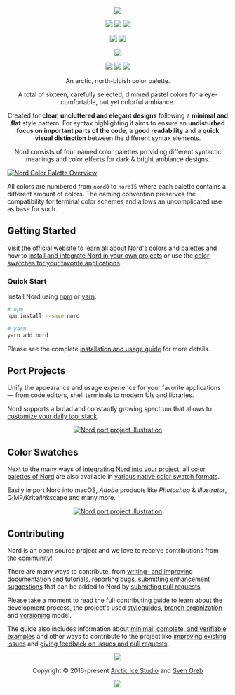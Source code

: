 <p align="center"><a href="https://www.nordtheme.com" target="_blank"><img src="https://raw.githubusercontent.com/arcticicestudio/nord-docs/main/assets/images/nord/repository-hero.svg?sanitize=true"/></a></p>

<p align="center"><a href="https://github.com/arcticicestudio/nord/releases/latest"><img src="https://img.shields.io/github/release/arcticicestudio/nord.svg?style=flat-square&label=Release&logo=github&logoColor=eceff4&colorA=4c566a&colorB=88c0d0"/></a> <a href="https://www.nordtheme.com/docs"><img src="https://img.shields.io/github/release/arcticicestudio/styleguide-markdown.svg?style=flat-square&label=Docs&colorA=4c566a&colorB=88c0d0&logo=data%3Aimage%2Fsvg%2Bxml%3Bbase64%2CPHN2ZyB4bWxucz0iaHR0cDovL3d3dy53My5vcmcvMjAwMC9zdmciIHdpZHRoPSIxNiIgaGVpZ2h0PSIxNiI%2BCiAgICA8cGF0aCBmaWxsPSIjZDhkZWU5IiBkPSJNMTMuNzQ2IDIuODEzYS42Ny42NyAwIDAgMC0uNTU5LS4xMzNMOCAzLjg0OGwtNS4xODgtMS4xOGEuNjY5LjY2OSAwIDAgMC0uNTcuMTMzLjY3Ny42NzcgMCAwIDAtLjI0Mi41MzF2OC4xMzNjLS4wMDguMzIuMjEuNTk4LjUyLjY2OGw1LjMzMiAxLjE5OWguMjk2bDUuMzMyLTEuMmEuNjY4LjY2OCAwIDAgMCAuNTItLjY2N1YzLjMzMmEuNjU5LjY1OSAwIDAgMC0uMjU0LS41MnpNMy4zMzIgNC4xNjhsNCAuODk4djYuNzY2bC00LS44OTh6bTkuMzM2IDYuNzY2bC00IC44OThWNS4wNjZsNC0uODk4em0wIDAiLz4KPC9zdmc%2BCg%3D%3D"/></a> <a href="https://github.com/arcticicestudio/nord/blob/develop/CHANGELOG.md"><img src="https://img.shields.io/github/release/arcticicestudio/nord.svg?style=flat-square&label=Changelog&logo=github&logoColor=eceff4&colorA=4c566a&colorB=88c0d0"/></a></p>

<p align="center"><a href="https://www.npmjs.com/package/nord" target="_blank"><img src="https://img.shields.io/npm/v/nord.svg?style=flat-square&colorA=4c566a&colorB=88c0d0&logo=data:image/svg+xml;base64,PHN2ZyB4bWxucz0iaHR0cDovL3d3dy53My5vcmcvMjAwMC9zdmciIHdpZHRoPSIxNiIgaGVpZ2h0PSIxNiI+PHBhdGggZmlsbD0iI2Q4ZGVlOSIgZD0iTTEyIDE0SDRhMiAyIDAgMCAxLTItMlY0YTIgMiAwIDAgMSAyLTJoOGEyIDIgMCAwIDEgMiAydjhhMiAyIDAgMCAxLTIgMnpNNCAzLjMzMkEuNjcuNjcgMCAwIDAgMy4zMzIgNHY4YzAgLjM2Ny4zLjY2OC42NjguNjY4aDhhLjY3LjY3IDAgMCAwIC42NjgtLjY2OFY0QS42Ny42NyAwIDAgMCAxMiAzLjMzMnptMCAwIi8+PHBhdGggZmlsbD0iI2Q4ZGVlOSIgZD0iTTggNmgyLjY2OHY2LjY2OEg4em0wIDAiLz48L3N2Zz4K"/></a> <a href="https://www.npmjs.com/package/nord" target="_blank"><img src="https://img.shields.io/npm/dt/nord.svg?style=flat-square&colorA=4c566a&colorB=88c0d0&logo=data:image/svg+xml;base64,PHN2ZyB4bWxucz0iaHR0cDovL3d3dy53My5vcmcvMjAwMC9zdmciIHdpZHRoPSIxNiIgaGVpZ2h0PSIxNiI+PHBhdGggZmlsbD0iI2Q4ZGVlOSIgZD0iTTEyIDE0SDRhMiAyIDAgMCAxLTItMlY0YTIgMiAwIDAgMSAyLTJoOGEyIDIgMCAwIDEgMiAydjhhMiAyIDAgMCAxLTIgMnpNNCAzLjMzMkEuNjcuNjcgMCAwIDAgMy4zMzIgNHY4YzAgLjM2Ny4zLjY2OC42NjguNjY4aDhhLjY3LjY3IDAgMCAwIC42NjgtLjY2OFY0QS42Ny42NyAwIDAgMCAxMiAzLjMzMnptMCAwIi8+PHBhdGggZmlsbD0iI2Q4ZGVlOSIgZD0iTTggNmgyLjY2OHY2LjY2OEg4em0wIDAiLz48L3N2Zz4K"/></a></p>

<p align="center"><a href="https://circleci.com/gh/arcticicestudio/nord" target="_blank"><img src="https://img.shields.io/circleci/project/github/arcticicestudio/nord/develop.svg?style=flat-square&label=Build&logo=circleci&logoColor=eceff4&colorA=4c566a"/></a></p>

<p align="center"><a href="https://github.com/arcticicestudio/styleguide-javascript/releases/latest" target="_blank"><img src="https://img.shields.io/github/release/arcticicestudio/styleguide-javascript.svg?style=flat-square&label=JavaScript%20Style%20Guide&logoColor=eceff4&colorA=4c566a&colorB=88c0d0&logo=javascript"/></a> <a href="https://github.com/arcticicestudio/styleguide-markdown/releases/latest" target="_blank"><img src="https://img.shields.io/github/release/arcticicestudio/styleguide-markdown.svg?style=flat-square&label=Markdown%20Style%20Guide&colorA=4c566a&colorB=88c0d0&logo=data%3Aimage%2Fsvg%2Bxml%3Bbase64%2CPHN2ZyB4bWxucz0iaHR0cDovL3d3dy53My5vcmcvMjAwMC9zdmciIHdpZHRoPSIzOSIgaGVpZ2h0PSIzOSIgdmlld0JveD0iMCAwIDM5IDM5Ij48cGF0aCBmaWxsPSJub25lIiBzdHJva2U9IiNEOERFRTkiIHN0cm9rZS13aWR0aD0iMyIgc3Ryb2tlLW1pdGVybGltaXQ9IjEwIiBkPSJNMS41IDEuNWgzNnYzNmgtMzZ6Ii8%2BPHBhdGggZmlsbD0iI0Q4REVFOSIgZD0iTTIwLjY4MyAyNS42NTVsNS44NzItMTMuNDhoLjU2Nmw1Ljg3MyAxMy40OGgtMS45OTZsLTQuMTU5LTEwLjA1Ni00LjE2MSAxMC4wNTZoLTEuOTk1em0tMi42OTYgMGwtMTMuNDgtNS44NzJ2LS41NjZsMTMuNDgtNS44NzJ2MS45OTVMNy45MzEgMTkuNWwxMC4wNTYgNC4xNnoiLz48L3N2Zz4%3D"/></a> <a href="https://github.com/arcticicestudio/styleguide-git/releases/latest" target="_blank"><img src="https://img.shields.io/github/release/arcticicestudio/styleguide-git.svg?style=flat-square&label=Git%20Style%20Guide&logoColor=eceff4&colorA=4c566a&colorB=88c0d0&logo=git"/></a></p>

<p align="center">An arctic, north-bluish color palette.</p>

<p align="center">A total of sixteen, carefully selected, dimmed pastel colors for a eye-comfortable, but yet colorful ambiance.</p>

<p align="center">Created for <strong>clear, uncluttered and elegant designs</strong> following a <strong>minimal and flat</strong> style pattern.
For syntax highlighting it aims to ensure an <strong>undisturbed focus on important parts of the code</strong>, a <strong>good readability</strong> and a <strong>quick visual distinction</strong> between the different syntax elements.</p>

<p align="center">Nord consists of four named color palettes providing different syntactic meanings and color effects for dark & bright ambiance designs.</p>

[![Nord Color Palette Overview](https://raw.githubusercontent.com/arcticicestudio/nord-docs/main/assets/images/nord/repository-color-palettes.svg?sanitize=true)](https://www.nordtheme.com/docs/colors-and-palettes)

All colors are numbered from `nord0` to `nord15` where each palette contains a different amount of colors. The naming convention preserves the compatibility for terminal color schemes and allows an uncomplicated use as base for such.

## Getting Started

Visit the [official website][home] to [learn all about Nord's colors and palettes][home-docs-colors] and how to [install and integrate Nord in your own projects][home-docs-usage] or use the [color swatches for your favorite applications][home-docs-swatches].

### Quick Start

Install Nord using [npm][] or [yarn][]:

```sh
# npm
npm install --save nord

# yarn
yarn add nord
```

Please see the complete [installation and usage guide][home-docs-usage] for more details.

## Port Projects

Unify the appearance and usage experience for your favorite applications — from code editors, shell terminals to modern UIs and libraries.

Nord supports a broad and constantly growing spectrum that allows to [customize your daily tool stack][home-ports].

<p align="center"><a href="https://www.nordtheme.com/ports"><img src="https://raw.githubusercontent.com/arcticicestudio/nord-docs/main/assets/images/nord/repository-nordify.svg?sanitize=true" alt="Nord port project illustration" /></a></p>

## Color Swatches

Next to the many ways of [integrating Nord into your project][home-docs-usage], all [color palettes of Nord][home-docs-colors] are also available in [various native color swatch formats][home-docs-swatches].

Easily import Nord into macOS, _Adobe_ products like _Photoshop_ & _Illustrator_, GIMP/Krita/Inkscape and many more.

<p align="center"><a href="https://www.nordtheme.com/ports"><img src="https://raw.githubusercontent.com/arcticicestudio/nord-docs/main/assets/images/nord/repository-color-swatches.svg?sanitize=true" alt="Nord port project illustration" /></a></p>

## Contributing

Nord is an open source project and we love to receive contributions from the [community][home-comm]!

There are many ways to contribute, from [writing- and improving documentation and tutorials][contrib-guide-docs], [reporting bugs][contrib-guide-bugs], [submitting enhancement suggestions][contrib-guide-enhance] that can be added to Nord by [submitting pull requests][contrib-guide-pr].

Please take a moment to read the full [contributing guide][contrib-guide] to learn about the development process, the project's used [styleguides][contrib-guide-styles], [branch organization][contrib-guide-branching] and [versioning][contrib-guide-versioning] model.

The guide also includes information about [minimal, complete, and verifiable examples][contrib-guide-mcve] and other ways to contribute to the project like [improving existing issues][contrib-guide-impr-issues] and [giving feedback on issues and pull requests][contrib-guide-feedback].

<p align="center"><img src="https://raw.githubusercontent.com/arcticicestudio/nord-docs/main/assets/images/nord/repository-footer-separator.svg?sanitize=true" /></p>

<p align="center">Copyright &copy; 2016-present <a href="https://www.arcticicestudio.com" target="_blank">Arctic Ice Studio</a> and <a href="https://www.svengreb.de" target="_blank">Sven Greb</a></p>

<p align="center"><a href="https://github.com/arcticicestudio/nord/blob/develop/LICENSE.md"><img src="https://img.shields.io/static/v1.svg?style=flat-square&label=License&message=MIT&logoColor=eceff4&logo=github&colorA=4c566a&colorB=88c0d0"/></a></p>

[contrib-guide-branching]: https://github.com/arcticicestudio/nord/blob/develop/CONTRIBUTING.md#branch-organization
[contrib-guide-bugs]: https://github.com/arcticicestudio/nord/blob/develop/CONTRIBUTING.md#bug-reports
[contrib-guide-docs]: https://github.com/arcticicestudio/nord/blob/develop/CONTRIBUTING.md#documentations
[contrib-guide-enhance]: https://github.com/arcticicestudio/nord/blob/develop/CONTRIBUTING.md#enhancement-suggestions
[contrib-guide-feedback]: https://github.com/arcticicestudio/nord/blob/develop/CONTRIBUTING.md#give-feedback-on-issues-and-pull-requests
[contrib-guide-impr-issues]: https://github.com/arcticicestudio/nord/blob/develop/CONTRIBUTING.md#improve-issues
[contrib-guide-mcve]: https://github.com/arcticicestudio/nord/blob/develop/CONTRIBUTING.md#mcve
[contrib-guide-pr]: https://github.com/arcticicestudio/nord/blob/develop/CONTRIBUTING.md#pull-requests
[contrib-guide-styles]: https://github.com/arcticicestudio/nord/blob/develop/CONTRIBUTING.md#styleguides
[contrib-guide-versioning]: https://github.com/arcticicestudio/nord/blob/develop/CONTRIBUTING.md#versioning
[contrib-guide]: https://github.com/arcticicestudio/nord/blob/develop/CONTRIBUTING.md
[home-comm]: https://www.nordtheme.com/community
[home-docs-colors]: https://www.nordtheme.com/docs/colors-and-palettes
[home-docs-swatches]: https://www.nordtheme.com/docs/swatches
[home-docs-usage]: https://www.nordtheme.com/docs/usage
[home-ports]: https://www.nordtheme.com/ports
[home]: https://www.nordtheme.com
[npm]: https://www.npmjs.com
[yarn]: https://yarnpkg.com
